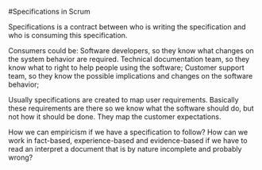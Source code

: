 #Specifications in Scrum

Specifications is a contract between who is writing the specification and who is consuming this specification.

Consumers could be:
Software developers, so they know what changes on the system behavior are required.
Technical documentation team, so they know what to right to help people using the software;
Customer support team, so they know the possible implications and changes on the software behavior;

Usually specifications are created to map user requirements. Basically these requirements are there so we know what the software should do, but not how it should be done. They map the customer expectations.


How we can empiricism if we have a specification to follow? How can we work in fact-based, experience-based and evidence-based if we have to read an interpret a document that is by nature incomplete and probably wrong?
